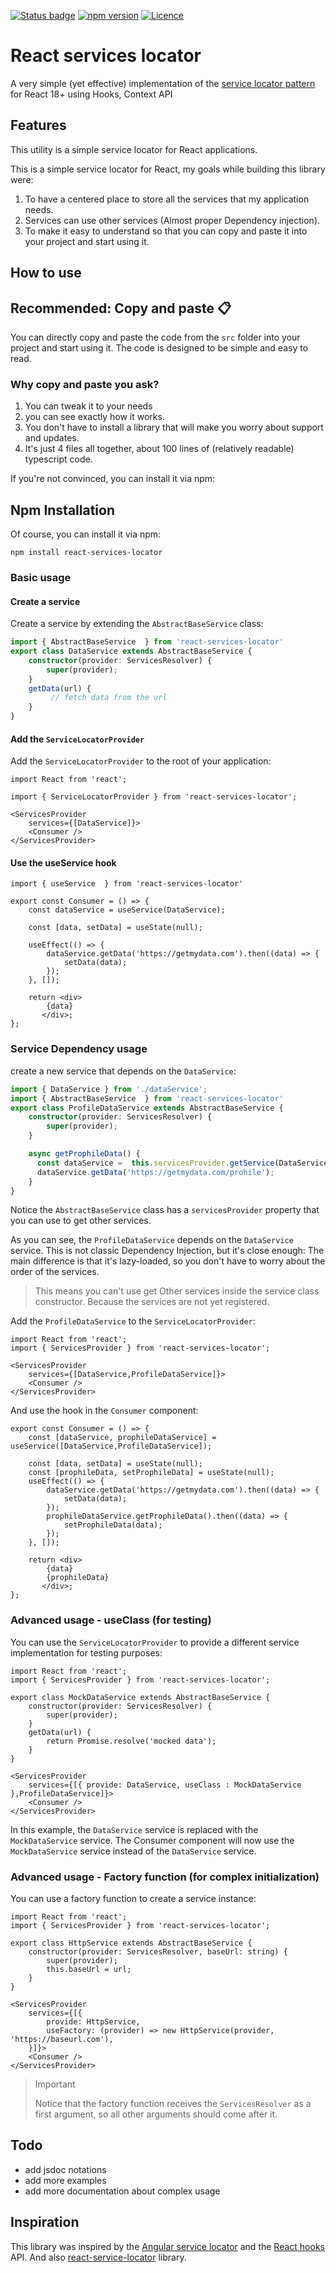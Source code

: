 [![Status badge](https://github.com/ChenPeleg/react-services-locator/actions/workflows/ci-test.yml/badge.svg?branch=main)](https://github.com/ChenPeleg/react-services-locator/actions/?query=branch%3Amain)
[![npm version](https://badge.fury.io/js/react-services-locator.svg)](https://badge.fury.io/js/react-services-locator)
[![Licence](https://img.shields.io/github/license/ChenPeleg/react-services-locator.svg?style=flat&colorA=18181B&colorB=28CF8D)](https://github.com/ChenPeleg/react-services-locator/LICENCE)


# React services locator
 
A very simple (yet effective) implementation of the [service locator pattern](https://en.wikipedia.org/wiki/Service_locator_pattern) for React 18+ using Hooks, Context API

## Features

This utility is a simple service locator for React applications.

This is a simple service locator for React, my goals while building this library were:

1. To have a centered place to store all the services that my application needs.
2. Services can use other services (Almost proper Dependency injection).
3. To make it easy to understand so that you can copy and paste it into your project and start using it.

## How to use
## Recommended: Copy and paste 📋

You can directly copy and paste the code from the `src` folder into your project and start using it. The code is designed to be simple and easy to read.

### Why copy and paste you ask?

1. You can tweak it to your needs
2. you can see exactly how it works.
3. You don't have to install a library that will make you worry about support and updates.
4. It's just 4 files all together, about 100 lines of (relatively readable) typescript code.

If you're not convinced, you can install it via npm:

##  Npm Installation

Of course, you can install it via npm:

```shell
npm install react-services-locator
```

### Basic usage

#### Create a service

Create a service by extending the `AbstractBaseService` class:

```typescript 
import { AbstractBaseService  } from 'react-services-locator'
export class DataService extends AbstractBaseService {
    constructor(provider: ServicesResolver) {
        super(provider);
    }
    getData(url) {
         // fetch data from the url
    }
}
```
#### Add the `ServiceLocatorProvider`

Add the `ServiceLocatorProvider` to the root of your application:

```tsx
import React from 'react';

import { ServiceLocatorProvider } from 'react-services-locator';

<ServicesProvider
    services={[DataService]}>
    <Consumer />
</ServicesProvider>
```

#### Use the useService hook


```tsx
import { useService  } from 'react-services-locator'

export const Consumer = () => {
    const dataService = useService(DataService);
    
    const [data, setData] = useState(null);
    
    useEffect(() => {
        dataService.getData('https://getmydata.com').then((data) => {
            setData(data);
        });
    }, []);
    
    return <div>
        {data}
       </div>;
};
```

### Service Dependency usage

create a new service that depends on the `DataService`:

```typescript
import { DataService } from './dataService';
import { AbstractBaseService  } from 'react-services-locator'
export class ProfileDataService extends AbstractBaseService {
    constructor(provider: ServicesResolver) {
        super(provider);
    }

    async getProphileData() {
      const dataService =  this.servicesProvider.getService(DataService)
      dataService.getData('https://getmydata.com/prohile');
    }
}
```

Notice the `AbstractBaseService` class has a `servicesProvider` property that you can use to get other services.

As you can see, the `ProfileDataService` depends on the `DataService` service.
This is not classic Dependency Injection, but it's close enough:
The main difference is that it's lazy-loaded, so you don't have to worry about the order of the services.

> This means you can't use get Other services inside the service class constructor. Because the services are not yet registered.


Add the `ProfileDataService` to the `ServiceLocatorProvider`:

```tsx
import React from 'react';
import { ServicesProvider } from 'react-services-locator';

<ServicesProvider
    services={[DataService,ProfileDataService]}>
    <Consumer />
</ServicesProvider>
```

And use the hook in the `Consumer` component:

 
```tsx
export const Consumer = () => {
    const [dataService, prophileDataService] = useService([DataService,ProfileDataService]);
    
    const [data, setData] = useState(null);
    const [prophileData, setProphileData] = useState(null);
    useEffect(() => {
        dataService.getData('https://getmydata.com').then((data) => {
            setData(data);
        });
        prophileDataService.getProphileData().then((data) => {
            setProphileData(data);
        });
    }, []);
    
    return <div>
        {data}
        {prophileData}
       </div>;
};
```

### Advanced usage - useClass (for testing)

You can use the `ServiceLocatorProvider` to provide a different service implementation for testing purposes:

```tsx
import React from 'react';
import { ServicesProvider } from 'react-services-locator';

export class MockDataService extends AbstractBaseService {
    constructor(provider: ServicesResolver) {
        super(provider);
    }
    getData(url) {
        return Promise.resolve('mocked data');
    }
}

<ServicesProvider
    services={[{ provide: DataService, useClass : MockDataService },ProfileDataService]}>
    <Consumer />
</ServicesProvider>
```

In this example, the `DataService` service is replaced with the `MockDataService` service.
The Consumer component will now use the `MockDataService` service instead of the `DataService` service.


### Advanced usage - Factory function (for complex initialization)

You can use a factory function to create a service instance:

```tsx
import React from 'react';
import { ServicesProvider } from 'react-services-locator';

export class HttpService extends AbstractBaseService {
    constructor(provider: ServicesResolver, baseUrl: string) {
        super(provider);
        this.baseUrl = url;
    } 
}

<ServicesProvider
    services={[{
        provide: HttpService,
        useFactory: (provider) => new HttpService(provider, 'https://baseurl.com'),
    }]}>
    <Consumer />
</ServicesProvider>
```
> > [!IMPORTANT] 
> Notice that the factory function receives the `ServicesResolver` as a first argument, so all other arguments should come after it.


## Todo
- add jsdoc notations 
- add more examples
- add more documentation about complex usage


## Inspiration

This library was inspired by the [Angular service locator](https://angular.io/guide/dependency-injection-providers) and the [React hooks](https://reactjs.org/docs/hooks-intro.html) API.
And also [react-service-locator](https://github.com/rhyek/react-service-locator) library.
